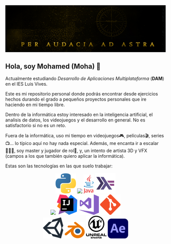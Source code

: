 
<div align="center">
<img src="imagenes/header.png">
</div>

## Hola, soy Mohamed (Moha) 👋

Actualmente estudiando *Desarrollo de Aplicaciones Multiplataforma* (**DAM**) en el IES Luis Vives.

Este es mi repositorio personal donde podrás encontrar desde ejercicios hechos durando el grado a pequeños proyectos personales que ire haciendo en mi tiempo libre. 

Dentro de la informática estoy interesado en la inteligencia artificial, el analisis de datos, los videojuegos y el desarrollo en general. No es satisfactorio si no es un reto.

Fuera de la informática, uso mi tiempo en videojuegos🎮, películas🎬, series📺... lo típico aquí no hay nada especial. 
Además, me encanta ir a escalar🧗🏼‍♂️, soy master y jugador de rol🎲, y, un intento de artista 3D y VFX (campos a los que también quiero aplicar la informática).

Estas son las tecnologías en las que suelo trabajar:


<div align="center">
<img src="imagenes/python.png" width="64">
<img src="https://upload.wikimedia.org/wikipedia/commons/1/18/ISO_C%2B%2B_Logo.svg" width="64">
<img src="imagenes/java.png" width="32">
<img src="imagenes/haskell.png" width="64">
<br>
<img src="imagenes/vscode.png" width="64"> 
<img src="imagenes/intellij.png" width="64">
<img src="imagenes/vs.svg" width="64">
<img src="imagenes/git.png" width="64">

<br>
<img src="imagenes/unity.png" width="64">
<img src="imagenes/blender.png" width="64">
<img src="imagenes/ue4.png" width="64">
<img src="imagenes/ae.svg" width="64">
<br>
</div>








